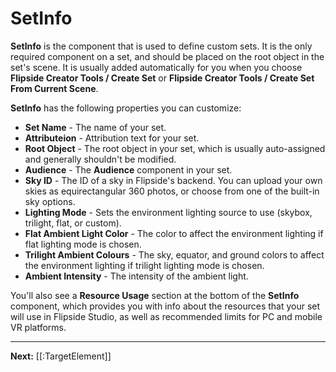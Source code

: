 # SetInfo

**SetInfo** is the component that is used to define custom sets. It is the only required component on a set, and should be placed on the root object in the set's scene. It is usually added automatically for you when you choose **Flipside Creator Tools / Create Set** or **Flipside Creator Tools / Create Set From Current Scene**.

**SetInfo** has the following properties you can customize:

* **Set Name** - The name of your set.
* **Attributeion** - Attribution text for your set.
* **Root Object** - The root object in your set, which is usually auto-assigned and generally shouldn't be modified.
* **Audience** - The **Audience** component in your set.
* **Sky ID** - The ID of a sky in Flipside's backend. You can upload your own skies as equirectangular 360 photos, or choose from one of the built-in sky options.
* **Lighting Mode** - Sets the environment lighting source to use (skybox, trilight, flat, or custom).
* **Flat Ambient Light Color** - The color to affect the environment lighting if flat lighting mode is chosen.
* **Trilight Ambient Colours** - The sky, equator, and ground colors to affect the environment lighting if trilight lighting mode is chosen.
* **Ambient Intensity** - The intensity of the ambient light.

You'll also see a **Resource Usage** section at the bottom of the **SetInfo** component, which provides you with info about the resources that your set will use in Flipside Studio, as well as recommended limits for PC and mobile VR platforms.

---

**Next:** [[:TargetElement]]
